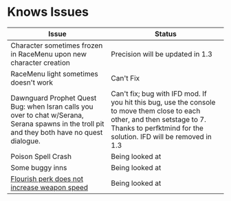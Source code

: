 # Knows Issues

| Issue | Status |
| ------------- | ------------- |
| Character sometimes frozen in RaceMenu upon new character creation | Precision will be updated in 1.3 |
| RaceMenu light sometimes doesn't work | Can't Fix |
| Dawnguard Prophet Quest Bug: when Isran calls you over to chat w/Serana, Serana spawns in the troll pit and they both have no quest dialogue. | Can't fix; bug with IFD mod. If you hit this bug, use the console to move them close to each other, and then setstage to 7. Thanks to perfktmind for the solution. IFD will be removed in 1.3
| Poison Spell Crash | Being looked at |
| Some buggy inns | Being looked at |
| [Flourish perk does not increase weapon speed](https://github.com/Geborgen/nordic-souls/issues/10) | Being looked at |

